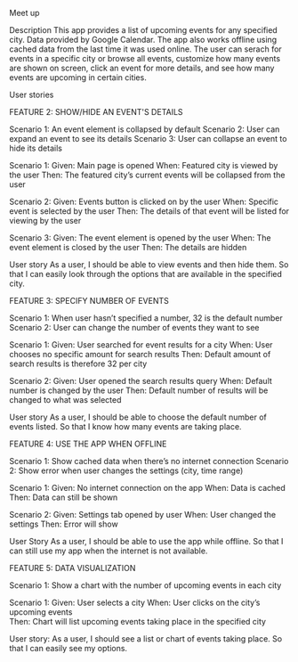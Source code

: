 Meet up

Description
This app provides a list of upcoming events for any specified city. Data provided by Google Calendar. 
The app also works offline using cached data from the last time it was used online. The user can serach for events in a specific city or browse all events,
customize how many events are shown on screen, click an event for more details, and see how many events are upcoming in certain cities.

User stories

FEATURE 2: SHOW/HIDE AN EVENT'S DETAILS

Scenario 1: An event element is collapsed by default
Scenario 2: User can expand an event to see its details
Scenario 3: User can collapse an event to hide its details

Scenario 1:
Given: Main page is opened 
When: Featured city is viewed by the user
Then: The featured city’s current events will be collapsed from the user

Scenario 2:
Given: Events button is clicked on by the user 
When: Specific event is selected by the user
Then: The details of that event will be listed for viewing by the user

Scenario 3: 
Given: The event element is opened by the user 
When: The event element is closed by the user 
Then: The details are hidden

User story
As a user, 
I should be able to view events and then hide them. 
So that I can easily look through the options that are available in the specified city.

FEATURE 3: SPECIFY NUMBER OF EVENTS

Scenario 1: When user hasn’t specified a number, 32 is the default number
Scenario 2: User can change the number of events they want to see

Scenario 1:
Given: User searched for event results for a city
When: User chooses no specific amount for search results 
Then: Default amount of search results is therefore 32 per city

Scenario 2:
Given: User opened the search results query 
When: Default number is changed by the user 
Then: Default number of results will be changed to what was selected

User story
As a user, 
I should be able to choose the default number of events listed. 
So that I know how many events are taking place.

FEATURE 4: USE THE APP WHEN OFFLINE

Scenario 1: Show cached data when there’s no internet connection
Scenario 2: Show error when user changes the settings (city, time range)

Scenario 1: 
Given: No internet connection on the app 
When: Data is cached 
Then: Data can still be shown

Scenario 2:
Given: Settings tab opened by user
When: User changed the settings 
Then: Error will show

User Story
As a user, 
I should be able to use the app while offline. 
So that I can still use my app when the internet is not available.

FEATURE 5: DATA VISUALIZATION

Scenario 1: Show a chart with the number of upcoming events in each city

Scenario 1:
Given: User selects a city 
When: User clicks on the city’s upcoming events 	
Then: Chart will list upcoming events taking place in the specified city

User story: 
As a user, 
I should see a list or chart of events taking place. 
So that I can easily see my options.
